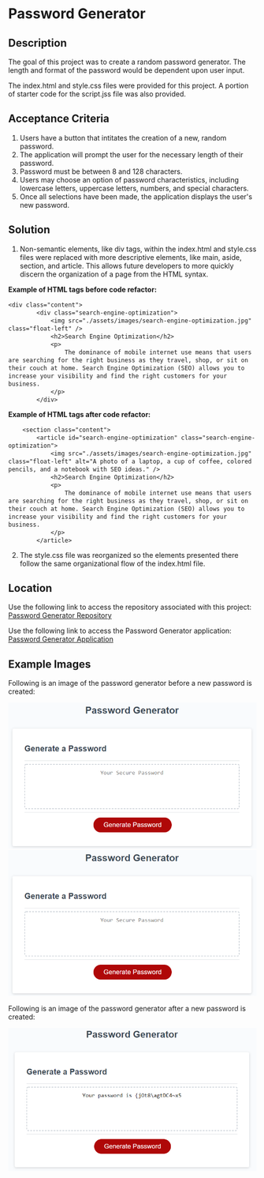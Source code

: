 # Password Generator
## Description
The goal of this project was to create a random password generator. The length and format of the password would be dependent upon user input.

The index.html and style.css files were provided for this project. A portion of starter code for the script.jss file was also provided. 

## Acceptance Criteria
1. Users have a button that intitates the creation of a new, random password.
2. The application will prompt the user for the necessary length of their password.
3. Password must be between 8 and 128 characters. 
4. Users may choose an option of password characteristics, including lowercase letters, uppercase letters, numbers, and special characters.
5. Once all selections have been made, the application displays the user's new password. 

## Solution
1. Non-semantic elements, like div tags, within the index.html and style.css files were replaced with more descriptive elements, like main, aside, section, and article. This allows future developers to more quickly discern the organization of a page from the HTML syntax. 

**Example of HTML tags before code refactor:** 

    <div class="content">
            <div class="search-engine-optimization">
                <img src="./assets/images/search-engine-optimization.jpg" class="float-left" />
                <h2>Search Engine Optimization</h2>
                <p>
                    The dominance of mobile internet use means that users are searching for the right business as they travel, shop, or sit on their couch at home. Search Engine Optimization (SEO) allows you to increase your visibility and find the right customers for your business.
                </p>
            </div>

**Example of HTML tags after code refactor:** 


        <section class="content">
            <article id="search-engine-optimization" class="search-engine-optimization">
                <img src="./assets/images/search-engine-optimization.jpg" class="float-left" alt="A photo of a laptop, a cup of coffee, colored pencils, and a notebook with SEO ideas." />
                <h2>Search Engine Optimization</h2>
                <p>
                    The dominance of mobile internet use means that users are searching for the right business as they travel, shop, or sit on their couch at home. Search Engine Optimization (SEO) allows you to increase your visibility and find the right customers for your business.
                </p>
            </article>

2. The style.css file was reorganized so the elements presented there follow the same organizational flow of the index.html file. 

## Location
Use the following link to access the repository associated with this project: [Password Generator Repository](https://github.com/larrygjenkins/PasswordGenerator.git)

Use the following link to access the Password Generator application: [Password Generator Application](https://larrygjenkins.github.io/PasswordGenerator/)

## Example Images
Following is an image of the password generator before a new password is created:

![Password Generator application before new password created](images/PasswordGeneratorBeforeImage.png)
<img src="images/PasswordGeneratorBeforeImage.png" alt="Password Generator application before new password created">

Following is an image of the password generator after a new password is created:

![Password Generator application after new password created](images/PasswordGeneratorAfterImage.png)
